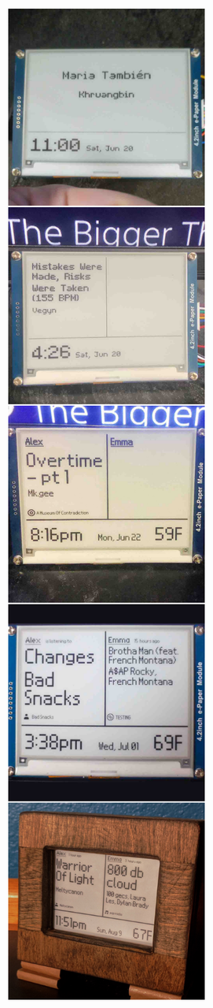 <p float="left">
  <img src="v1.jpg" width="400">
  <img src="v2.jpg" width="400">
  <img src="v3.jpg" width="400">
  <img src="v4.jpg" width="400">
  <img src="v5.jpg" width="400">
</p>
